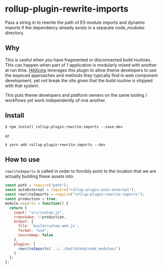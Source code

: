 # rollup-plugin-rewrite-imports

Pass a string in to rewrite the path of ES module imports and dynamic imports if the dependency already exists in a separate node_modules directory.

## Why

This is useful when you have fragmented or disconnected build routines. This can happen
when part of 1 application is modularly mixed with another at run time. [HAXcms](https://haxtheweb.org)
leverages this plugin to allow theme developers to use the expeced approaches and methods
they typically find in web component development, yet not break the site given that
the build routine is shipped with that system.

This puts theme developers and platform owners on the same tooling / workflows yet
work independently of one another.

## Install

```
$ npm install rollup-plugin-rewrite-imports --save-dev
```

or

```
$ yarn add rollup-plugin-rewrite-imports --dev
```

## How to use

`rewriteImports` is called in order to forcibly point to the location that we are
actually building these assets into.

```javascript
const path = require("path");
const autoExternal = require("rollup-plugin-auto-external");
const rewriteImports = require("rollup-plugin-rewrite-imports");
const production = true;
module.exports = function() {
  return {
    input: "src/custom.js",
    treeshake: !!production,
    output: {
      file: `build/custom.amd.js`,
      format: "esm",
      sourcemap: false
    },
    plugins: [
      rewriteImports(`../../build/es6/node_modules/`)
    ]
  };
};
```
